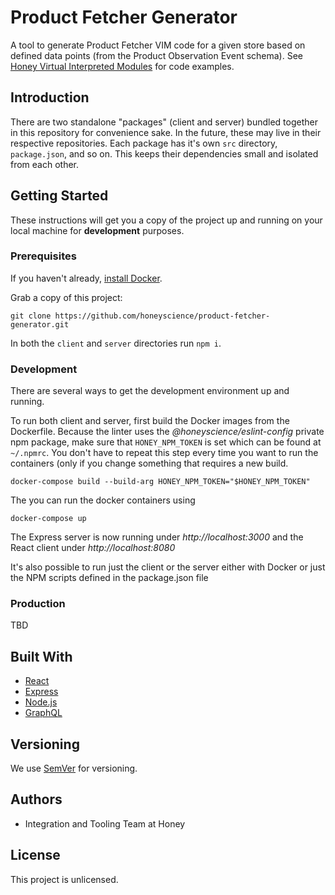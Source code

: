 # Product Fetcher Generator

A tool to generate Product Fetcher VIM code for a given store based on defined data points
(from the Product Observation Event schema). See
[Honey Virtual Interpreted Modules](https://github.com/honeyscience/honey-store-vims/tree/master/vims-v2) for code
examples.

## Introduction

There are two standalone "packages" (client and server) bundled together in this repository for convenience sake. In the
future, these may live in their respective repositories. Each package has it's own `src` directory, `package.json`,
and so on. This keeps their dependencies small and isolated from each other.

## Getting Started

These instructions will get you a copy of the project up and running on your local machine for **development** purposes.

### Prerequisites

If you haven't already, [install Docker](https://docs.docker.com/v17.12/docker-for-mac/install/).

Grab a copy of this project:

```
git clone https://github.com/honeyscience/product-fetcher-generator.git
```
In both the `client` and `server` directories run `npm i`.

### Development

There are several ways to get the development environment up and running.

To run both client and server, first build the Docker images from the Dockerfile. Because the linter uses the 
*@honeyscience/eslint-config* private npm package, make sure that `HONEY_NPM_TOKEN` is set which can be found at 
`~/.npmrc`. You don't have to repeat this step every time you want to run the containers (only if you change something that requires a new build.

```
docker-compose build --build-arg HONEY_NPM_TOKEN="$HONEY_NPM_TOKEN"
```

The you can run the docker containers using

```
docker-compose up
```

The Express server is now running under *http://localhost:3000* and the React client under *http://localhost:8080*

It's also possible to run just the client or the server either with Docker or just the NPM scripts defined in the 
package.json file

### Production

TBD

## Built With

* [React](https://reactjs.org/)
* [Express](https://expressjs.com/en/4x/api.html)
* [Node.js](https://nodejs.org/dist/latest-v8.x/docs/api/)
* [GraphQL](https://graphql.org/)

## Versioning

We use [SemVer](http://semver.org/) for versioning.

## Authors

* Integration and Tooling Team at Honey

## License

This project is unlicensed.

